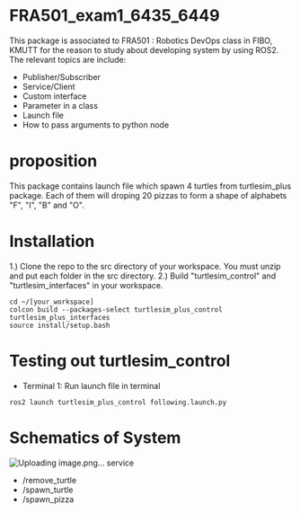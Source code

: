 # FRA501_exam1_6435_6449
 This package is associated to FRA501 : Robotics DevOps class in FIBO, KMUTT for the reason to study about developing system by using ROS2. The relevant topics are include:
- Publisher/Subscriber
- Service/Client
- Custom interface
- Parameter in a class
- Launch file
- How to pass arguments to python node

# proposition
This package contains launch file which spawn 4 turtles from turtlesim_plus package. Each of them will droping 20 pizzas to form a shape of alphabets "F", "I", "B" and "O".
# Installation
1.) Clone the repo to the src directory of your workspace. You must unzip and put each folder in the src directory.
2.) Build "turtlesim_control" and "turtlesim_interfaces" in your workspace.
```
cd ~/[your_workspace]
colcon build --packages-select turtlesim_plus_control turtlesim_plus_interfaces
source install/setup.bash
```

# Testing out turtlesim_control
- Terminal 1: Run launch file in terminal
```
ros2 launch turtlesim_plus_control following.launch.py
```

# Schematics of System
![Uploading image.png…]()
service
- /remove_turtle
- /spawn_turtle
- /spawn_pizza



